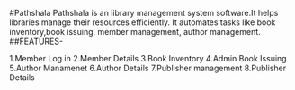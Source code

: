 #Pathshala
Pathshala is an library management system software.It helps libraries manage their resources efficiently. It automates tasks like book inventory,book issuing, member management, author management.
##FEATURES-

1.Member Log in
2.Member Details
3.Book Inventory
4.Admin Book Issuing
5.Author Manamenet
6.Author Details
7.Publisher management
8.Publisher Details
